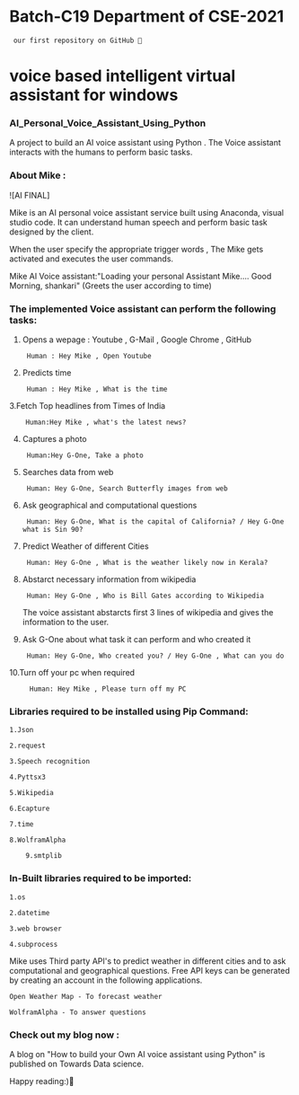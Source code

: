 # Batch-C19 Department of CSE-2021
     our first repository on GitHub 💞

# voice based intelligent virtual assistant for windows

### AI_Personal_Voice_Assistant_Using_Python

A project to build an AI voice assistant using Python . The Voice assistant interacts with the humans to perform basic tasks.


### About Mike :

![AI FINAL]


Mike is an AI personal voice assistant service built using Anaconda, visual studio code. It can understand human speech and perform basic task designed by the client.

When the user specify the appropriate trigger words , The Mike gets activated and executes the user commands.


Mike AI Voice assistant:"Loading your personal Assistant Mike....
                           Good Morning, shankari" (Greets the user according to time)



### The implemented Voice assistant can perform the following tasks:


1. Opens a wepage : Youtube , G-Mail , Google Chrome , GitHub 
	
	
		Human : Hey Mike , Open Youtube
		
		
2. Predicts time 
	
	
		Human : Hey Mike , What is the time
		
		
3.Fetch Top headlines from Times of India
	
         
		Human:Hey Mike , what's the latest news?
		
		
4. Captures a photo
	
  		
		Human:Hey G-One, Take a photo
		
		
5. Searches data from web
	
   		
		Human: Hey G-One, Search Butterfly images from web
		
		
6. Ask geographical and computational questions
	
  	 	
		Human: Hey G-One, What is the capital of California? / Hey G-One what is Sin 90?
		
		
7. Predict Weather of different Cities
   		
	
		Human: Hey G-One , What is the weather likely now in Kerala?
		
	
8. Abstarct necessary information from wikipedia
	
   		
		Human: Hey G-One , Who is Bill Gates according to Wikipedia
		
		
   The voice assistant abstarcts first 3 lines of wikipedia and gives the information to the user.
	
	
9. Ask G-One about what task it can perform and who created it
	
   		
	  	Human: Hey G-One, Who created you? / Hey G-One , What can you do
		
		
10.Turn off your pc when required
   		

   		 Human: Hey Mike , Please turn off my PC



### Libraries required to be installed using Pip Command:
	
	1.Json
	
	2.request
	
	3.Speech recognition
	
 	4.Pyttsx3
	
	5.Wikipedia
	
	6.Ecapture
	
	7.time
	
	8.WolframAlpha
        
        9.smtplib


### In-Built libraries required to be imported:

	1.os
	
	2.datetime
	
	3.web browser
	
	4.subprocess



Mike uses Third party API's to predict weather in different cities and to ask computational and geographical questions. 
Free API keys can be generated by creating an account in the following applications.  
	
	Open Weather Map - To forecast weather
	
	WolframAlpha - To answer questions
	



### Check out my blog now :	

A blog on "How to build your Own AI voice assistant using Python" is published on Towards Data science.




Happy reading:)💌




